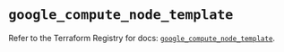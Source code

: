 # `google_compute_node_template`

Refer to the Terraform Registry for docs: [`google_compute_node_template`](https://registry.terraform.io/providers/hashicorp/google/6.41.0/docs/resources/compute_node_template).
